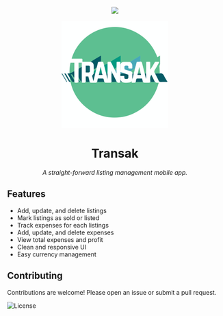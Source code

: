 <p align="center">
  <img src="https://img.shields.io/badge/flutter-3.11-blue"/>
</p>

<p align="center">
  <img src="assets/logo.svg" alt="Transak Logo" width="250"/>
</p>
<h1 align="center"> Transak </h1>
<p align="center"><em>A straight-forward listing management mobile app.</em></p>

## Features
- Add, update, and delete listings
- Mark listings as sold or listed
- Track expenses for each listings
- Add, update, and delete expenses
- View total expenses and profit
- Clean and responsive UI
- Easy currency management


## Contributing
Contributions are welcome! Please open an issue or submit a pull request.

![License](https://img.shields.io/badge/license-GPLv3-blue)
